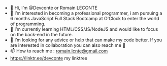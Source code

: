 - 👋 Hi, I’m @Devconte or Romain LECONTE 
- 👀 I’m interested in becoming a professional programmer, i am pursuing a 6 months JavaScript Full Stack Bootcamp at O'Clock to enter the world of programming.
- 🌱 I’m currently learning HTML/CSS/JS/NodeJS and would like to focus on the back-end in the future. 
- 💞️ I’m looking for any advice or help that can make my code better. If you are interested in collaboration you can also reach me 🙂
- 📫 How to reach me : romain.lcnte@gmail.com 
- https://linktr.ee/devconte my linktree

<!---
Devconte/Devconte is a ✨ special ✨ repository because its `README.md` (this file) appears on your GitHub profile.
You can click the Preview link to take a look at your changes.
--->
